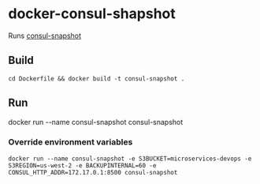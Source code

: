 # docker-consul-shapshot
Runs [consul-snapshot](https://github.com/pshima/consul-snapshot)

## Build
`cd Dockerfile && docker build -t consul-snapshot .`

## Run
docker run --name consul-snapshot consul-snapshot

### Override environment variables
`docker run --name consul-snapshot -e S3BUCKET=microservices-devops -e S3REGION=us-west-2 -e BACKUPINTERNAL=60 -e CONSUL_HTTP_ADDR=172.17.0.1:8500 consul-snapshot`